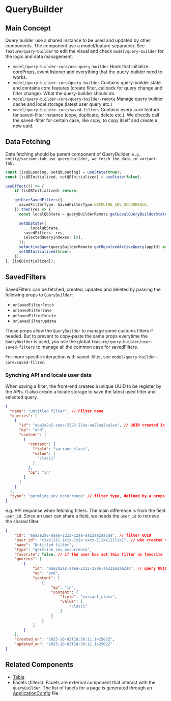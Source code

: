 # QueryBuilder
## Main Concept

Query builder use a shared instance to be used and updated by other components. The component use a model/feature separation. See `feature/query-builder` to edit the visual and check `model/query-builder` for the logic and data management.

 - `model/query-builder-core/use-query-builder`
   Hook that initialize coreProps, event listener and everything that the query-builder need to works. 
 - `model/query-builder-core/query-builder`
   Contains query-builder state and contains core features (create filter, callback for query change and filter change). What the query-builder should do.
 - `model/query-builder-core/query-builder-remote`
   Manage query builder cache and local storage (latest user query etc.)
 - `model/query-builder-core/saved-filters`
   Contains every core feature for saved-filter instance (copy, duplicate, delete etc.). We directly call the saved-filter for certain case, like copy, to copy itself and create a new uuid.




## Data Fetching
Data fetching should be parent component of QueryBuilder.
`e.g. entity/variant-tab use query-builder, we fetch the data in variant-tab.`

```typescript
const [isQBLoading, setQbLoading] = useState(true);  
const [isQBInitialized, setQBInitialized] = useState(false);

useEffect(() => {
    if (isQBInitialized) return;

    getUserSavedFilters({
      savedFilterType: SavedFilterType.GERMLINE_SNV_OCCURRENCE,
    }).then(res => {
      const localQbState = queryBuilderRemote.getLocalQueryBuilderState(appId);

      setQbState({
        ...localQbState,
        savedFilters: res,
        selectedQueryIndexes: [0],
      });
      setActiveSqon(queryBuilderRemote.getResolvedActiveQuery(appId) as Sqon);
      setQBInitialized(true);
    });
}, [isQBInitialized]);
```



## SavedFilters

SavedFilters can be fetched, created, updated and deleted by passing the following props to `QueryBuilder`:
- `onSavedFilterFetch`
- `onSavedFilterSave`
- `onSavedFilterDelete` 
- `onSavedFilterUpdate` 

Those props allow the `QueryBuilder` to manage some customs filters if needed. But to prevent to copy-paste the same props everytime the `QueryBuilder` is used, you use the global `feature/query-builder/user-saved-filters` to manage all the common case for savedFilters.

For more specific interaction with saved-filter, see `model/query-builder-core/saved-filter`.



### Synching API and locale user data

When saving a filter, the front-end creates a unique UUID to be register by the APIs. 
It also create a locale storage to save the latest used filter and selected query.

```json
{
  "name": "Untitled filter", // Filter name
  "queries": [
    {
      "id": "aaa2a2a2-aaaa-2222-22aa-aa22aa2aa2aa", // UUID created in frontend
      "op": "and",
      "content": [ 
        {
          "content": {
            "field": "variant_class",
            "value": [
              "class1"
            ]
          },
          "op": "in"
        }
      ]
    }
  ],
  "type": "germline_snv_occurrence" // filter type, defined by a props when using <QueryBuilder>
}

```

e.g. API response when fetching filters. 
The main difference is from the field `user_id`. Since an user can share a field, we needs the `user_id` to retrieve the shared filter.

```json
{
    "id": "aaa2a2a2-aaaa-2222-22aa-aa22aa2aa2aa", // filter UUID
    "user_id": "x1xx1111-1x1x-1x1x-xxxx-111xx11111x1", // who created the filter
    "name": "Untitled filter",
    "type": "germline_snv_occurrence",
    "favorite": false, // if the user has set this filter as favorite
    "queries": [
        {
            "id": "aaa2a2a2-aaaa-2222-22aa-aa22aa2aa2aa", // query UUID 
            "op": "and",
            "content": [
                {
                    "op": "in",
                    "content": {
                        "field": "variant_class",
                        "value": [
                            "class1"
                        ]
                    }
                }
            ]
        }
    ],
    "created_on": "2025-10-02T18:50:11.142502Z",
    "updated_on": "2025-10-02T18:50:11.142502Z"
}
```



## Related Components

- [Table](./table.md) 
- Facets (filters): Facets are external component that interact with the `QueryBuilder`.  The list of facets for a page is generated through an [ApplicationConfig](./application-config.md) file. 



